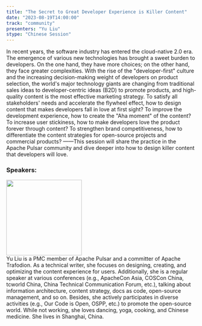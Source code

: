 ```yaml
---
title: "The Secret to Great Developer Experience is Killer Content"
date: "2023-08-19T14:00:00" 
track: "community"
presenters: "Yu Liu"
stype: "Chinese Session"
---
```

In recent years, the software industry has entered the cloud-native 2.0 era. The emergence of various new technologies has brought a sweet burden to developers. On the one hand, they have more choices; on the other hand, they face greater complexities. With the rise of the "developer-first" culture and the increasing decision-making weight of developers on product selection, the world's major technology giants are changing from traditional sales ideas to developer-centric ideas (B2D) to promote products, and high-quality content is the most effective marketing strategy. To satisfy all stakeholders' needs and accelerate the flywheel effect, how to design content that makes developers fall in love at first sight? To improve the development experience, how to create the "Aha moment" of the content? To increase user stickiness, how to make developers love the product forever through content? To strengthen brand competitiveness, how to differentiate the content strategies for open-source projects and commercial products? ——This session will share the practice in the Apache Pulsar community and dive deeper into how to design killer content that developers will love.
 ### Speakers: 
 <img src="https://img.bagevent.com/resource/20230601/0947243980.jpeg" width="200" /><br>Yu Liu is a PMC member of Apache Pulsar and a committer of Apache Trafodion. As a technical writer, she focuses on designing, creating, and optimizing the content experience for users. Additionally, she is a regular speaker at various conferences (e.g., ApacheCon Asia, COSCon China, tcworld China, China Technical Communication Forum, etc.), talking about information architecture, content strategy, docs as code, open-source management, and so on. Besides, she actively participates in diverse activities (e.g., Our Code is Open, OSPP, etc.) to promote the open-source world. While not working, she loves dancing, yoga, cooking, and Chinese medicine. She lives in Shanghai, China.
 <br><br> 
